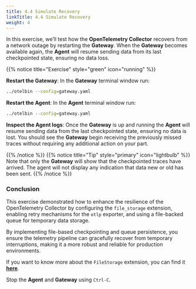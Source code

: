 ```yaml
---
title: 4.4 Simulate Recovery
linkTitle: 4.4 Simulate Recovery
weight: 4
---
```


In this exercise, we’ll test how the **OpenTelemetry Collector** recovers from a network outage by restarting the **Gateway**. When the **Gateway** becomes available again, the **Agent** will resume sending data from its last checkpointed state, ensuring no data loss.

{{% notice title="Exercise" style="green" icon="running" %}}

**Restart the Gateway**: In the **Gateway** terminal window run:

```sh
../otelbin --config=gateway.yaml
```

**Restart the Agent**: In the **Agent** terminal window run:

```sh
../otelbin --config=gateway.yaml
```

**Inspect the Agent logs**: Once the **Gateway** is up and running the **Agent** will resume sending data from the last checkpointed state, ensuring no data is lost. You should see the **Gateway** begin receiving the previously missed traces without requiring any additional action on your part.

{{% /notice %}}
{{% notice title="Tip" style="primary" icon="lightbulb" %}}
Note that only the **Gateway** will show that the checkpointed traces have arrived. The agent will not display any indication that data new or old has been sent.
{{% /notice %}}

### Conclusion

This exercise demonstrated how to enhance the resilience of the OpenTelemetry Collector by configuring the `file_storage` extension, enabling retry mechanisms for the `otlp` exporter, and using a file-backed queue for temporary data storage.

By implementing file-based checkpointing and queue persistence, you ensure the telemetry pipeline can gracefully recover from temporary interruptions, making it a more robust and reliable for production environments.

If you want to know more about the `FileStorage` extension, you can find it [**here**](https://github.com/open-telemetry/opentelemetry-collector-contrib/tree/main/extension/storage/filestorage).

Stop the **Agent** and **Gateway** using `Ctrl-C`.
